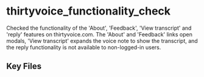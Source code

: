 # thirtyvoice_functionality_check

Checked the functionality of the 'About', 'Feedback', 'View transcript' and 'reply' features on thirtyvoice.com. The 'About' and 'Feedback' links open modals, 'View transcript' expands the voice note to show the transcript, and the reply functionality is not available to non-logged-in users.

## Key Files

